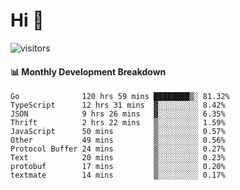 # Hi 👋
 
![visitors](https://visitor-badge.glitch.me/badge?page_id=sorcererxw.sorcererx)

#### 📊 Monthly Development Breakdown

<!--START_SECTION:waka-->
```text
Go              120 hrs 59 mins ████████▒░ 81.32%
TypeScript      12 hrs 31 mins  ▓░░░░░░░░░ 8.42%
JSON            9 hrs 26 mins   ▓░░░░░░░░░ 6.35%
Thrift          2 hrs 22 mins   ▒░░░░░░░░░ 1.59%
JavaScript      50 mins         ▒░░░░░░░░░ 0.57%
Other           49 mins         ▒░░░░░░░░░ 0.56%
Protocol Buffer 24 mins         ▒░░░░░░░░░ 0.27%
Text            20 mins         ▒░░░░░░░░░ 0.23%
protobuf        17 mins         ▒░░░░░░░░░ 0.20%
textmate        14 mins         ▒░░░░░░░░░ 0.17%
```
<!--END_SECTION:waka-->
